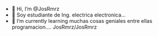 - 👋 Hi, I’m @JosRmrz
- 👀 Soy estudiante de Ing. electrica electronica...
- 🌱 I’m currently learning muchas cosas geniales entre ellas programacion....
JosRmrz/JosRmrz
